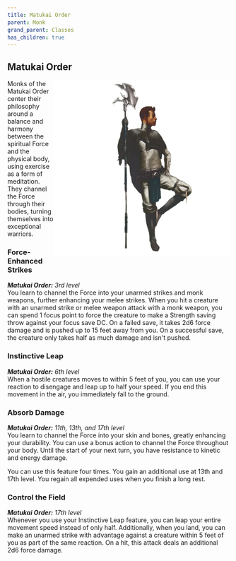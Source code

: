 ```yaml
---
title: Matukai Order
parent: Monk
grand_parent: Classes
has_children: true
---
```


## Matukai Order

<img src='../../../../zzImages/Classes/monk_matukai.png' style='float:right; width:400px;'>

Monks of the Matukai Order center their philosophy around  a balance and harmony between the spiritual Force and the physical body, using exercise as a form of meditation. They channel the Force through their bodies, turning themselves into exceptional warriors.

### Force-Enhanced Strikes
_**Matukai Order:** 3rd level_<br>
You learn to channel the Force into your unarmed strikes and monk weapons, further enhancing your melee strikes. When you hit a creature with an unarmed strike or melee weapon attack with a monk weapon, you can spend 1 focus point to force the creature to make a Strength saving throw against your focus save DC. On a failed save, it takes 2d6 force damage and is pushed up to 15 feet away from you. On a successful save, the creature only takes half as much damage and isn't pushed.

### Instinctive Leap
_**Matukai Order:** 6th level_<br>
When a hostile creatures moves to within 5 feet of you, you can use your reaction to disengage and leap up to half your speed. If you end this movement in the air, you immediately fall to the ground.

### Absorb Damage
_**Matukai Order:** 11th, 13th, and 17th level_<br>
You learn to channel the Force into your skin and bones, greatly enhancing your durability. You can use a bonus action to channel the Force throughout your body. Until the start of your next turn, you have resistance to kinetic and energy damage.

You can use this feature four times. You gain an additional use at 13th and 17th level. You regain all expended uses when you finish a long rest.

### Control the Field
_**Matukai Order:** 17th level_<br>
Whenever you use your Instinctive Leap feature, you can leap your entire movement speed instead of only half. Additionally, when you land, you can make an unarmed strike with advantage against a creature within 5 feet of you as part of the same reaction. On a hit, this attack deals an additional 2d6 force damage.
